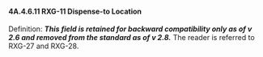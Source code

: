 #### 4A.4.6.11 RXG-11 Dispense-to Location

Definition: **_This field is retained for backward compatibility only as of v 2.6 and removed from the standard as of v 2.8._** The reader is referred to RXG-27 and RXG-28.

